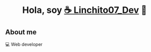 <div align="center">

<h1 align="center">Hola, soy <a href=""> ☕ Linchito07_Dev</a> 👋</h1>

</div>

## About me

💻 Web developer
